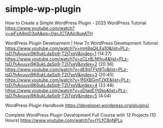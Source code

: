 # simple-wp-plugin

How to Create a Simple WordPress Plugin - 2025 WordPress Tutorial
https://www.youtube.com/watch?v=ajFxA8mD3qA&pp=0gcJCTAAlc8ueATH 


WordPress Plugin Development | How To WordPress Development Tutorial
https://www.youtube.com/watch?v=mm9aQiLEa10&list=PLz-tsD7hAvuuvi9K6ukLdaSp9-T2I7xeV&index=1 (14:27) 
https://www.youtube.com/watch?v=zCLr8LNfhu4&list=PLz-tsD7hAvuuvi9K6ukLdaSp9-T2I7xeV&index=2 (20:36)
https://www.youtube.com/watch?v=dE8gTFkl9To&list=PLz-tsD7hAvuuvi9K6ukLdaSp9-T2I7xeV&index=3 (20:45)
https://www.youtube.com/watch?v=1f6XBGmTZKE&list=PLz-tsD7hAvuuvi9K6ukLdaSp9-T2I7xeV&index=4 (22:48)
https://www.youtube.com/watch?v=uDIapEYt0ko&list=PLz-tsD7hAvuuvi9K6ukLdaSp9-T2I7xeV&index=5 (4:04)


WordPress Plugin Handbook
https://developer.wordpress.org/plugins/


Complete WordPress Plugin Development Full Course with 12 Projects (10 Hours)
https://www.youtube.com/watch?v=tYLfC8nNPLs 




